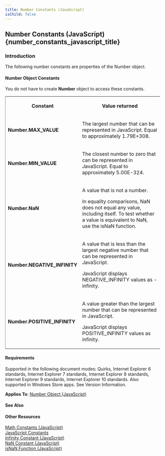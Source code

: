 ```yaml
---
title: Number Constants (JavaScript)
isChild: false
---
```


## Number Constants (JavaScript) {number_constants_javascript_title}

### Introduction 

 The following number constants are properties of the Number object.

#### Number Object Constants 

<div id="sectionSection0" class="section" name="collapseableSection" style="" expanded="true">
  <p xmlns:util="util">
    You do not have to create <b>Number</b> object to access these constants.
  </p>
  <div class="caption"></div>
  <div class="tableSection">
    <table width="50%" cellspacing="2" cellpadding="5" frame="lhs">
      <tr>
        <th>
          <p xmlns:util="util">
            Constant
          </p>
        </th>
        <th>
          <p xmlns:util="util">
            Value returned
          </p>
        </th>
      </tr>
      <tr>
        <td>
          <p xmlns:util="util">
            <b>Number.MAX_VALUE</b>
          </p>
        </td>
        <td>
          <p xmlns:util="util">
            The largest number that can be represented in JavaScript. Equal to approximately 1.79E+308.
          </p>
        </td>
      </tr>
      <tr>
        <td>
          <p xmlns:util="util">
            <b>Number.MIN_VALUE</b>
          </p>
        </td>
        <td>
          <p xmlns:util="util">
            The closest number to zero that can be represented in JavaScript. Equal to approximately 5.00E-324.
          </p>
        </td>
      </tr>
      <tr>
        <td>
          <p xmlns:util="util">
            <b>Number.NaN</b>
          </p>
        </td>
        <td>
          <p xmlns:util="util">
            A value that is not a number.
          </p>
          <p xmlns:util="util">
            In equality comparisons, <span sdata="langKeyword" value="NaN"><span class="keyword">NaN</span></span> does not equal any value, including itself. To test whether a value is equivalent to
            <span sdata="langKeyword" value="NaN"><span class="keyword">NaN</span></span>, use the isNaN function.
          </p>
        </td>
      </tr>
      <tr>
        <td>
          <p xmlns:util="util">
            <b>Number.NEGATIVE_INFINITY</b>
          </p>
        </td>
        <td>
          <p xmlns:util="util">
            A value that is less than the largest negative number that can be represented in JavaScript.
          </p>
          <p xmlns:util="util">
            JavaScript displays <span sdata="langKeyword" value="NEGATIVE_INFINITY"><span class="keyword">NEGATIVE_INFINITY</span></span> values as <span class="code">-infinity</span>.
          </p>
        </td>
      </tr>
      <tr>
        <td>
          <p xmlns:util="util">
            <b>Number.POSITIVE_INFINITY</b>
          </p>
        </td>
        <td>
          <p xmlns:util="util">
            A value greater than the largest number that can be represented in JavaScript.
          </p>
          <p xmlns:util="util">
            JavaScript displays <span sdata="langKeyword" value="POSITIVE_INFINITY"><span class="keyword">POSITIVE_INFINITY</span></span> values as <span class="code">infinity</span>.
          </p>
        </td>
      </tr>
    </table>
  </div>
</div>

#### Requirements 

<div id="sectionSection1" class="section" name="collapseableSection" style="" expanded="true">
  <p xmlns:util="util"></p>
  <p>
    Supported in the following document modes: Quirks, Internet Explorer 6 standards, Internet Explorer 7 standards, Internet Explorer 8 standards, Internet Explorer 9 standards, Internet Explorer 10
    standards. Also supported in Windows Store apps. See Version Information.
  </p>
  <p xmlns:util="util">
    <b>Applies To</b>: <span sdata="link"><a href="76e87c37-cf6c-46cc-bafa-04be1fe3d78d.htm">Number Object (JavaScript)</a></span>
  </p>
</div>

#### See Also 

<div id="seeAlsoSection" class="section" name="collapseableSection" style="">
  <h4 class="subHeading">
    Other Resources
  </h4>
  <div class="seeAlsoStyle">
    <span sdata="link" xmlns:util="util"><a href="8a674046-cb99-4103-92be-83697fba6344.htm">Math Constants (JavaScript)</a></span>
  </div>
  <div class="seeAlsoStyle">
    <span sdata="link" xmlns:util="util"><a href="35b141cc-8116-47b1-bc0b-0f22e182f7e7.htm">JavaScript Constants</a></span>
  </div>
  <div class="seeAlsoStyle">
    <span sdata="link" xmlns:util="util"><a href="5598224b-e03c-4553-985e-9cc6c21223b4.htm">Infinity Constant (JavaScript)</a></span>
  </div>
  <div class="seeAlsoStyle">
    <span sdata="link" xmlns:util="util"><a href="d57d52ab-81e2-42a5-9360-99a489eb9406.htm">NaN Constant (JavaScript)</a></span>
  </div>
  <div class="seeAlsoStyle">
    <span sdata="link" xmlns:util="util"><a href="5af4eb29-72f6-484f-93bd-04ae1261f849.htm">isNaN Function (JavaScript)</a></span>
  </div>
</div>

